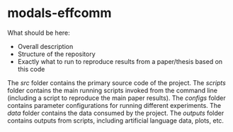 # modals-effcomm

What should be here:
- Overall description
- Structure of the repository
- Exactly what to run to reproduce results from a paper/thesis based on this code

The _src_ folder contains the primary source code of the project.
The _scripts_ folder contains the main running scripts invoked from the command line (including a script to reproduce the main paper results).
The _configs_ folder contains parameter configurations for running different experiments.
The _data_ folder contains the data consumed by the project.
The _outputs_ folder contains outputs from scripts, including artificial language data, plots, etc.
